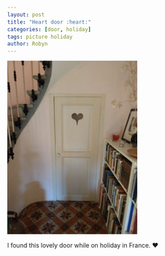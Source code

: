 ```yaml
---
layout: post
title: "Heart door :heart:"
categories: [door, holiday]
tags: picture holiday
author: Robyn
---
```


<img src="/doors/heart_door.jpg" width="300" height="400" />

I found this lovely door while on holiday in France. :heart:
